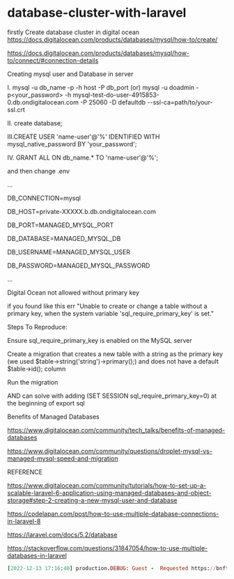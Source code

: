 # database-cluster-with-laravel

firstly   Create database cluster in digital ocean 
https://docs.digitalocean.com/products/databases/mysql/how-to/create/

https://docs.digitalocean.com/products/databases/mysql/how-to/connect/#connection-details

Creating mysql user and Database in server

I. mysql -u db_name -p -h host -P db_port  (or) mysql -u doadmin -p<your_password> -h mysql-test-do-user-4915853-0.db.ondigitalocean.com -P 25060 -D defaultdb --ssl-ca=path/to/your-ssl.crt


II. create database;

III.CREATE USER 'name-user'@'%' IDENTIFIED WITH mysql_native_password BY 'your_password';

IV. GRANT ALL ON db_name.* TO 'name-user'@'%';


and then change .env 

...

DB_CONNECTION=mysql

DB_HOST=private-XXXXX.b.db.ondigitalocean.com

DB_PORT=MANAGED_MYSQL_PORT

DB_DATABASE=MANAGED_MYSQL_DB

DB_USERNAME=MANAGED_MYSQL_USER

DB_PASSWORD=MANAGED_MYSQL_PASSWORD

...


Digital Ocean not allowed without primary key 

if you found like this err "Unable to create or change a table without a primary key, when the system variable 'sql_require_primary_key' is set."

Steps To Reproduce:

Ensure sql_require_primary_key is enabled on the MySQL server

Create a migration that creates a new table with a string as the primary key (we used $table->string('string')->primary();) and does not have a default $table->id(); column

Run the migration

AND can solve with adding (SET SESSION sql_require_primary_key=0) at the beginning of export sql 


Benefits of Managed Databases

https://www.digitalocean.com/community/tech_talks/benefits-of-managed-databases

https://www.digitalocean.com/community/questions/droplet-mysql-vs-managed-mysql-speed-and-migration

REFERENCE

https://www.digitalocean.com/community/tutorials/how-to-set-up-a-scalable-laravel-6-application-using-managed-databases-and-object-storage#step-2-creating-a-new-mysql-user-and-database

https://codelapan.com/post/how-to-use-multiple-database-connections-in-laravel-8

https://laravel.com/docs/5.2/database

https://stackoverflow.com/questions/31847054/how-to-use-multiple-databases-in-laravel


```ruby
[2022-12-13 17:16:40] production.DEBUG: Guest -  Requested https://bnftopup.com/topup/payment_status/e_wallet/h1XbUkvgngF-Eyk-0lOqZw==(POST) ::: {"ip":"162.158.163.23","device":" Unknown","user_agent":null,"platform":" Unknown","data":"{\"version\":\"6.2\",\"request_timestamp\":\"2022-12-13 17:15:17\",\"merchant_id\":\"104104000000038\",\"order_id\":\"00000000004379131222\",\"invoice_no\":\"63985794a84b34379\",\"currency\":\"104\",\"amount\":\"000003090000\",\"transaction_ref\":\"212804756\",\"approval_code\":\"198769\",\"eci\":\"xx\",\"transaction_datetime\":\"2022-12-13 17:16:40\",\"payment_channel\":\"001\",\"payment_status\":\"000\",\"channel_response_code\":\"00\",\"channel_response_desc\":\"Approved\",\"masked_pan\":null,\"stored_card_unique_id\":null,\"backend_invoice\":\"167090642\",\"paid_channel\":null,\"paid_agent\":null,\"user_defined_1\":\"h1XbUkvgngF-Eyk-0lOqZw==\",\"user_defined_2\":\"topup\",\"user_defined_3\":null,\"user_defined_4\":null,\"user_defined_5\":null,\"browser_info\":null,\"hash_value\":\"238B2A106C76DA2EABAAA09F8C4622C601C3204C\"}"} 
```

